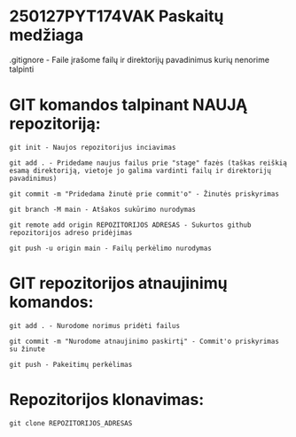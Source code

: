 # 250127PYT174VAK Paskaitų medžiaga

.gitignore - Faile įrašome failų ir direktorijų pavadinimus kurių nenorime talpinti

# GIT komandos talpinant NAUJĄ repozitoriją:

    git init - Naujos repozitorijus inciavimas

    git add . - Pridedame naujus failus prie "stage" fazės (taškas reiškią esamą direktoriją, vietoje jo galima vardinti failų ir direktorijų pavadinimus)

    git commit -m "Pridedama žinutė prie commit'o" - Žinutės priskyrimas

    git branch -M main - Atšakos sukūrimo nurodymas

    git remote add origin REPOZITORIJOS ADRESAS - Sukurtos github repozitorijos adreso pridėjimas

    git push -u origin main - Failų perkėlimo nurodymas

# GIT repozitorijos atnaujinimų komandos:

    git add . - Nurodome norimus pridėti failus

    git commit -m "Nurodome atnaujinimo paskirtį" - Commit'o priskyrimas su žinute

    git push - Pakeitimų perkėlimas

# Repozitorijos klonavimas:

    git clone REPOZITORIJOS_ADRESAS

